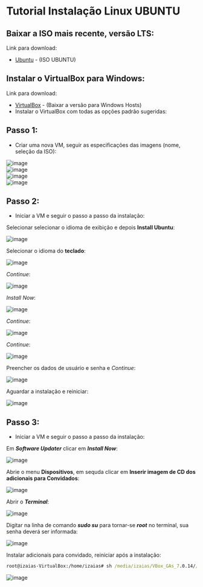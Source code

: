 # Tutorial Instalação Linux UBUNTU

## Baixar a ISO mais recente, versão LTS:
Link para download:
- [Ubuntu](https://ubuntu.com/download/desktop) - (ISO UBUNTU)

## Instalar o VirtualBox para Windows:
Link para download:
- [VirtualBox](https://www.virtualbox.org/wiki/Downloads) - (Baixar a versão para Windows Hosts)
- Instalar o VirtualBox com todas as opções padrão sugeridas: 

## Passo 1:
- Criar uma nova VM, seguir as especificações das imagens (nome, seleção da ISO):  

![image](img/CriarVM//criar-vm.png)  
![image](img/CriarVM//hardware.png)  
![image](img/CriarVM//hardware2.png)  
![image](img/CriarVM//finalizar.png)  


## Passo 2:
- Iniciar a VM e seguir o passo a passo da instalação:  

Selecionar selecionar o idioma de exibição e depois **Install Ubuntu**:

![image](img/Instalacao/install1.png)  

Selecionar o idioma do **teclado**:  

![image](img/Instalacao/install2.png)  

*Continue*:  

![image](img/Instalacao/install3.png)  

*Install Now*:  

![image](img/Instalacao/install4.png)  

*Continue*:  

![image](img/Instalacao/install5.png)  

*Continue*:  

![image](img/Instalacao/install6.png)  

Preencher os dados de usuário e senha e *Continue*:  

![image](img/Instalacao/install7.png)  

Aguardar a instalação e reiniciar:  

![image](img/Instalacao/install7.png)  

## Passo 3:
- Iniciar a VM e seguir o passo a passo da instalação:  

Em ***Software Updater*** clicar em ***Install Now***:

![image](img/Configuracao/cfg1.png)  

Abrie o menu **Dispositivos**, em sequda clicar em **Inserir imagem de CD dos adicionais para Convidados**:

![image](img/Configuracao/cfg2.png)  

Abrir o ***Terminal***:

![image](img/Configuracao/cfg3.png)  

Digitar na linha de comando ***sudo su*** para tornar-se ***root*** no terminal, sua senha deverá ser informada:

![image](img/Configuracao/cfg4.png)  

Instalar adicionais para convidado, reiniciar após a instalação:

```cmd
root@izaias-VirtualBox:/home/izaias# sh /media/izaias/VBox_GAs_7.0.14//VBoxLinuxAdditions.run
```
![image](img/Configuracao/cfg5.png)  


